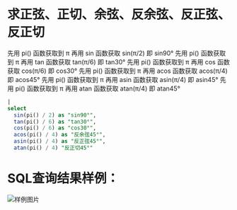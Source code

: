 # 求正弦、正切、余弦、反余弦、反正弦、反正切

先用 pi() 函数获取到 π 再用 sin 函数获取 sin(π/2) 即 sin90°
先用 pi() 函数获取到 π 再用 tan 函数获取 tan(π/6) 即 tan30°
先用 pi() 函数获取到 π 再用 cos 函数获取 cos(π/6) 即 cos30°
先用 pi() 函数获取到 π 再用 acos 函数获取 acos(π/4) 即 acos45°
先用 pi() 函数获取到 π 再用 asin 函数获取 asin(π/4) 即 asin45°
先用 pi() 函数获取到 π 再用 atan 函数获取 atan(π/4) 即 atan45°



```SQL
|
select
  sin(pi() / 2) as "sin90°",
  tan(pi() / 6) as "tan30°",
  cos(pi() / 6) as "cos30°",
  acos(pi() / 4) as "反余弦45°",
  asin(pi() / 4) as "反正弦45°",
  atan(pi() / 4) "反正切45°"
```

# SQL查询结果样例：

![样例图片](https://img.alicdn.com/tfs/TB1QNV.QXP7gK0jSZFjXXc5aXXa-668-339.png)